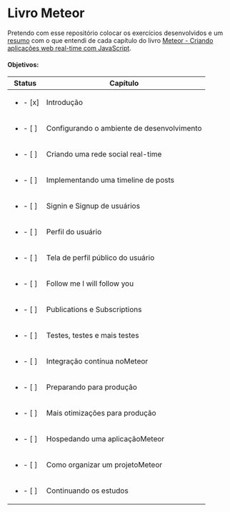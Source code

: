 # Livro Meteor
Pretendo com esse repositório colocar os exercícios desenvolvidos e um [resumo](resumo.md) com o que entendi de cada capítulo do livro [Meteor - Criando aplicações web real-time com JavaScript](http://www.casadocodigo.com.br/products/livro-meteor).

#### Objetivos:
Status                    | Capítulo
------------------------- | -------------
<ul><li>- [x] </li></ul>  | Introdução
<ul><li>- [ ] </li></ul>  | Configurando o ambiente de desenvolvimento
<ul><li>- [ ] </li></ul>  | Criando uma rede social real-time
<ul><li>- [ ] </li></ul>  | Implementando uma timeline de posts
<ul><li>- [ ] </li></ul>  | Signin e Signup de usuários
<ul><li>- [ ] </li></ul>  | Perfil do usuário
<ul><li>- [ ] </li></ul>  | Tela de perfil público do usuário
<ul><li>- [ ] </li></ul>  | Follow me I will follow you
<ul><li>- [ ] </li></ul>  | Publications e Subscriptions
<ul><li>- [ ] </li></ul>  | Testes, testes e mais testes
<ul><li>- [ ] </li></ul>  | Integração contínua noMeteor
<ul><li>- [ ] </li></ul>  | Preparando para produção
<ul><li>- [ ] </li></ul>  | Mais otimizações para produção
<ul><li>- [ ] </li></ul>  | Hospedando uma aplicaçãoMeteor
<ul><li>- [ ] </li></ul>  | Como organizar um projetoMeteor
<ul><li>- [ ] </li></ul>  | Continuando os estudos 